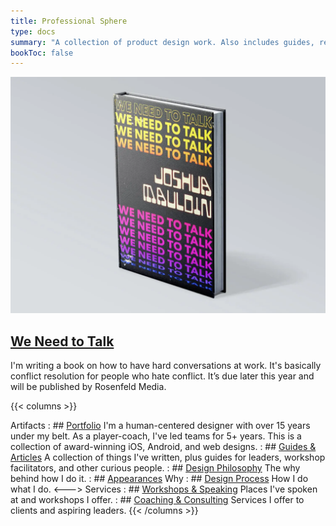 ```yaml
---
title: Professional Sphere
type: docs
summary: "A collection of product design work. Also includes guides, research, and articles for those in technology."
bookToc: false
---
```


<article class="markdown book-post feature-block">
	<a href="/we-need-to-talk">
		<img src="book.webp">
		<div class="feature-right">
		<h2 class="post-title">
		We Need to Talk
		</h2>
	</a>
    	<p class="post-summary">I'm writing a book on how to have hard conversations at work. It's basically conflict resolution for people who hate conflict. It’s due later this year and will be published by Rosenfeld Media.</p>
    </div>
</article>

{{< columns >}}

Artifacts
: ## [Portfolio](/portfolio)
	I'm a human-centered designer with over 15 years under my belt. As a player-coach, I've led teams for 5+ years. This is a collection of award-winning iOS, Android, and web designs.
: ## [Guides & Articles](tools/)
	A collection of things I've written, plus guides for leaders, workshop facilitators, and other curious people.
: ## [Design Philosophy](design-philosophy/)
	The why behind how I do it.
: ## [Appearances](appearances/)
	Why
: ## [Design Process](/design-process)
	How I do what I do.
<--->
Services
: ## [Workshops & Speaking](working/)
	Places I've spoken at and workshops I offer.
: ## [Coaching & Consulting](coaching)
	Services I offer to clients and aspiring leaders.
{{< /columns >}}

